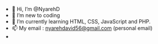 - 👋 Hi, I’m @NyarehD
- 👀 I’m new to coding
- 🌱 I’m currently learning HTML, CSS, JavaScript and PHP.
- 📫 My email : nyarehdavid56@gmail.com (personal email)
-


